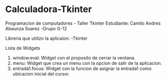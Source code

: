 # Calculadora-Tkinter
Programacion de computadores - Taller Tkinter
Estudiante: Camilo Andres Abaunza Suarez
-Grupo G-12

Libreria que utilizo la aplicaion:
-Tkinter

Lista de Widgets
1. window.eval: Widget con el proposito de cerrar la ventana.
2. menu: Widget que crea un menu con la opcion de salir de la aplicacion.
3. entrada1.focus: Widget con la funcion de asignar la entrada1 como ubicacion inicial del cursor.

